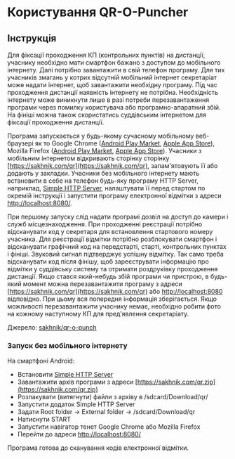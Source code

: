 # Користування QR-O-Puncher

## Інструкція

Для фіксації проходження КП (контрольних пунктів) на дистанції, учаснику
необхідно мати смартфон бажано з доступом до мобільного інтернету. Далі
потрібно завантажити в свій телефон програму. Для тих учасників змагань у
котрих відсутній мобільний інтернет секретаріат може надати інтернет, щоб
завантажити необхідну програму. Під час проходження дистанції наявність
інтернету не потрібна. Необхідність інтернету може виникнути лише в разі
потреби перезавантаження програми через помилку користувача або
програмно-апаратний збій. На фініші можна також скористатись суддівським
інтернетом для фіксації проходження дистанції.

Програма запускається у будь-якому сучасному мобільному веб-браузері як то
Google Chrome ([Android Play Market](https://play.google.com/store/apps/details?id=com.android.chrome),
[Apple App Store](https://apps.apple.com/gb/app/google-chrome/id535886823)),
Mozilla Firefox ([Android Play Market](https://play.google.com/store/apps/details?id=org.mozilla.firefox),
[Apple App Store](https://apps.apple.com/us/app/firefox-private-safe-browser/id989804926)).
Учасники з мобільним інтернетом відкривають
сторінку сторінку [https://sakhnik.com/qr](https://sakhnik.com/qr), запам'ятовують її або додають у
закладки. Учасники без мобільного інтернету мають встановити в себе на телефон
будь-яку програму HTTP Server, наприклад,
[Simple HTTP Server](https://play.google.com/store/apps/details?id=com.phlox.simpleserver),
налаштувати її перед стартом по окремій інструкції і запустити програму
електронної відмітки з адреси [http://localhost:8080/](http://localhost:8080/).

При першому запуску слід надати програмі дозвіл на доступ до камери і служб
місцезнаходження. При проходженні реєстрації потрібно відсканувати код у
секретаря для встановлення стартового номеру учасника. Для реєстрації відмітки
потрібно розблокувати смартфон і відсканувати графічний код на передстарті,
старті, контрольних пунктах і фініші. Звуковий сигнал підтверджує успішну
відмітку. Так само треба відсканувати код після фінішу, щоб зареєструвати
інформацію про відмітки у суддівську систему та отримати роздруківку
проходження дистанції. Якщо стався який-небудь збій програми чи пристрою, в
будь-який момент можна перезавантажити програму з адреси
[https://sakhnik.com/qr](https://sakhnik.com/qr)
або [http://localhost:8080](http://localhost:8080) відповідно.
При цьому вся попередня інформація
зберігається. Якщо можливості перезавантажити учаснику немає, необхідно робити
фото на кожному наступному КП для пред'явлення секретаріату.

Джерело: [sakhnik/qr-o-punch](https://github.com/sakhnik/qr-o-punch)

### Запуск без мобільного інтернету

На смартфоні Android:

* Встановити [Simple HTTP Server](https://play.google.com/store/apps/details?id=com.phlox.simpleserver)
* Завантажити архів програми з адреси [https://sakhnik.com/qr.zip](https://sakhnik.com/qr.zip)
* Розпакувати (витягнути) файли з архіву в /sdcard/Download/qr/
* Запустити додаток Simple HTTP Server
* Задати Root folder -> External folder -> /sdcard/Download/qr
* Натиснути START
* Запустити навігатор тенет Google Chrome або Mozilla Firefox
* Перейти до адреси [http://localhost:8080/](http://localhost:8080/)

Програма готова до сканування кодів електронної відмітки.
